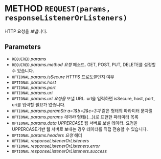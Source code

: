 # METHOD `REQUEST(params, responseListenerOrListeners)`
HTTP 요청을 보냅니다.

## Parameters
* `REQUIRED` *params*
* `REQUIRED` *params.method	요청* 메소드. GET, POST, PUT, DELETE를 설정할 수 있습니다.
* `OPTIONAL` *params.isSecure	HTTPS* 프로토콜인지 여부
* `OPTIONAL` *params.host*
* `OPTIONAL` *params.port*
* `OPTIONAL` *params.uri*
* `OPTIONAL` *params.url		요청을* 보낼 URL. url을 입력하면 isSecure, host, port, uri를 입력할 필요가 없습니다.
* `OPTIONAL` *params.paramStr	a=1&b=2&c=3과* 같은 형태의 파라미터 문자열
* `OPTIONAL` *params.params	데이터* 형태({...})로 표현한 파라미터 목록
* `OPTIONAL` *params.data		UPPERCASE* 웹 서버로 보낼 데이터. 요청을 UPPERCASE기반 웹 서버로 보내는 경우 데이터를 직접 전송할 수 있습니다.
* `OPTIONAL` *params.headers	요청* 헤더
* `OPTIONAL` *responseListenerOrListeners*
* `OPTIONAL` *responseListenerOrListeners.error*
* `OPTIONAL` *responseListenerOrListeners.success*
